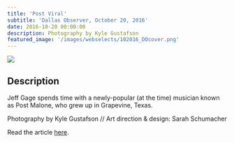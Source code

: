 ```yaml
---
title: 'Post Viral'
subtitle: 'Dallas Observer, October 20, 2016'
date: 2016-10-20 00:00:00
description: Photography by Kyle Gustafson
featured_image: '/images/webselects/102016_DOcover.png'
---
```


![](/images/webselects/102016_DOcover.png)

## Description

Jeff Gage spends time with a newly-popular (at the time) musician known as Post Malone, who grew up in Grapevine, Texas. 

Photography by Kyle Gustafson // Art direction & design: Sarah Schumacher

Read the article [here](https://www.dallasobserver.com/music/post-malone-defies-critics-in-the-fight-to-make-his-overnight-stardom-last-8791966). 